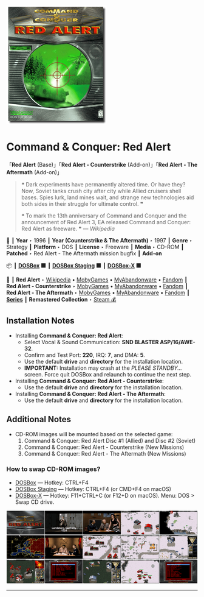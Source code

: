 ![](Thumbnail.png "application-thumbnail")

# Command & Conquer: Red Alert

「**Red Alert** (Base)」「**Red Alert - Counterstrike** (Add-on)」「**Red Alert - The Aftermath** (Add-on)」

> ❝ Dark experiments have permanently altered time. Or have they? Now, Soviet tanks crush city after city while Allied cruisers shell bases. Spies lurk, land mines wait, and strange new technologies aid both sides in their struggle for ultimate control. ❞
>
> ❝ To mark the 13th anniversary of Command and Conquer and the announcement of Red Alert 3, EA released Command and Conquer: Red Alert as freeware. ❞ — *Wikipedia*
>

📌 ┃ **Year** ‣ 1996 ┃ **Year (Counterstrike & The Aftermath)** ‣ 1997 ┃ **Genre** ‣ Strategy ┃ **Platform** ‣ DOS ┃ **License** ‣ Freeware ┃ **Media** ‣ CD-ROM ┃ **Patched** ‣ Red Alert - The Aftermath mission bugfix ┃ **Add-on** 

📦 ┃ **[DOSBox](https://www.dosbox.com/) 🟩** ┃ **[DOSBox Staging](https://dosbox-staging.github.io/) 🟩** ┃ **[DOSBox-X](https://dosbox-x.com/) 🟩** 

📎 ┃ **Red Alert** ‣ [Wikipedia](https://en.wikipedia.org/wiki/Command_%26_Conquer:_Red_Alert) • [MobyGames](https://www.mobygames.com/game/485/command-conquer-red-alert/) • [MyAbandonware](https://www.myabandonware.com/game/command-conquer-red-alert-7pi) • [Fandom](https://cnc.fandom.com/wiki/Command_%26_Conquer:_Red_Alert) ┃ **Red Alert - Counterstrike** ‣ [MobyGames](https://www.mobygames.com/game/863/command-conquer-red-alert-counterstrike/) • [MyAbandonware](https://www.myabandonware.com/game/command-conquer-red-alert-counterstrike-7pk) • [Fandom](https://cnc.fandom.com/wiki/Command_%26_Conquer:_Red_Alert_-_Counterstrike) ┃ **Red Alert - The Aftermath** ‣ [MobyGames](https://www.mobygames.com/game/866/command-conquer-red-alert-the-aftermath/) • [MyAbandonware](https://www.myabandonware.com/game/command-conquer-red-alert-the-aftermath-7pj) • [Fandom](https://cnc.fandom.com/wiki/Command_%26_Conquer:_Red_Alert_-_The_Aftermath) ┃ **[Series](https://en.wikipedia.org/wiki/Command_%26_Conquer)** ┃ **Remastered Collection** ‣ [Steam 💰](https://store.steampowered.com/app/1213210/Command__Conquer_Remastered_Collection/) 

## Installation Notes
- Installing **Command & Conquer: Red Alert**:
  - Select Vocal & Sound Communication: **SND BLASTER ASP/16/AWE-32**.
  - Confirm and Test Port: **220**, IRQ: **7**, and DMA: **5**.
  - Use the default **drive** and **directory** for the installation location.
  - **IMPORTANT:** Installation may crash at the *PLEASE STANDBY...* screen. Force quit DOSBox and relaunch to continue the next step.
- Installing **Command & Conquer: Red Alert - Counterstrike**:
  - Use the default **drive** and **directory** for the installation location.
- Installing **Command & Conquer: Red Alert - The Aftermath**:
  - Use the default **drive** and **directory** for the installation location.

## Additional Notes
- CD-ROM images will be mounted based on the selected game:
  1. Command & Conquer: Red Alert Disc #1 (Allied) and  Disc #2 (Soviet)
  2. Command & Conquer: Red Alert - Counterstrike (New Missions)
  3. Command & Conquer: Red Alert - The Aftermath (New Missions)

### How to swap CD-ROM images?
- [DOSBox](https://www.dosbox.com/wiki/DOSBox_FAQ#Swapping_CD_images) — Hotkey: CTRL+F4
- [DOSBox Staging](https://github.com/dosbox-staging/dosbox-staging/blob/main/README) — Hotkey: CTRL+F4 (or CMD+F4 on macOS)
- [DOSBox-X](https://dosbox-x.com/wiki/Guide%3AManaging-image-files-in-DOSBox%E2%80%90X#_mounting_multiple_cd_or_dvd_images) — Hotkey: F11+CTRL+C (or F12+D on macOS). Menu: DOS > Swap CD drive.

![](Montage.png "Command & Conquer: Red Alert")

---

